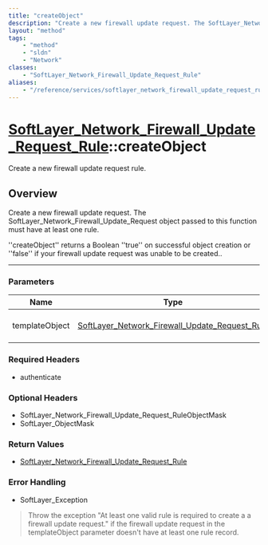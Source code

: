 ```yaml
---
title: "createObject"
description: "Create a new firewall update request. The SoftLayer_Network_Firewall_Update_Request object passed to this function must... "
layout: "method"
tags:
    - "method"
    - "sldn"
    - "Network"
classes:
    - "SoftLayer_Network_Firewall_Update_Request_Rule"
aliases:
    - "/reference/services/softlayer_network_firewall_update_request_rule/createObject"
---
```

# [SoftLayer_Network_Firewall_Update_Request_Rule](/reference/services/SoftLayer_Network_Firewall_Update_Request_Rule)::createObject


Create a new firewall update request rule.


## Overview 
Create a new firewall update request. The SoftLayer_Network_Firewall_Update_Request object passed to this function must have at least one rule. 

''createObject'' returns a Boolean ''true'' on successful object creation or ''false'' if your firewall update request was unable to be created.. 

-----

### Parameters 
|Name | Type | Description |
| --- | --- | --- |
|templateObject| <a href='/reference/datatypes/SoftLayer_Network_Firewall_Update_Request_Rule'>SoftLayer_Network_Firewall_Update_Request_Rule </a>| The SoftLayer_Network_Firewall_Update_Request_Rule object that you wish to create.|


### Required Headers
* authenticate


### Optional Headers
* SoftLayer_Network_Firewall_Update_Request_RuleObjectMask
* SoftLayer_ObjectMask

### Return Values
* <a href='/reference/datatypes/SoftLayer_Network_Firewall_Update_Request_Rule'>SoftLayer_Network_Firewall_Update_Request_Rule </a>



### Error Handling

* SoftLayer_Exception 

> Throw the exception "At least one valid rule is required to create a a firewall update request." if the firewall update request in the templateObject parameter doesn't have at least one rule record. 



